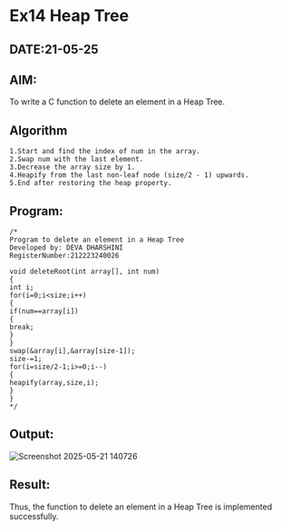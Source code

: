 # Ex14 Heap Tree
## DATE:21-05-25
## AIM:
To write a C function to delete an element in a Heap Tree.

## Algorithm
```
1.Start and find the index of num in the array.
2.Swap num with the last element.
3.Decrease the array size by 1.
4.Heapify from the last non-leaf node (size/2 - 1) upwards.
5.End after restoring the heap property.
```
## Program:
```
/*
Program to delete an element in a Heap Tree
Developed by: DEVA DHARSHINI
RegisterNumber:212223240026

void deleteRoot(int array[], int num)
{
int i;
for(i=0;i<size;i++)
{
if(num==array[i])
{
break;
}
}
swap(&array[i],&array[size-1]);
size-=1;
for(i=size/2-1;i>=0;i--)
{
heapify(array,size,i);
}
} 
*/
```

## Output:

![Screenshot 2025-05-21 140726](https://github.com/user-attachments/assets/2c2dc6de-9ed0-46af-8865-ee41a0c9e3a5)


## Result:
Thus, the function to delete an element in a Heap Tree is implemented successfully.
